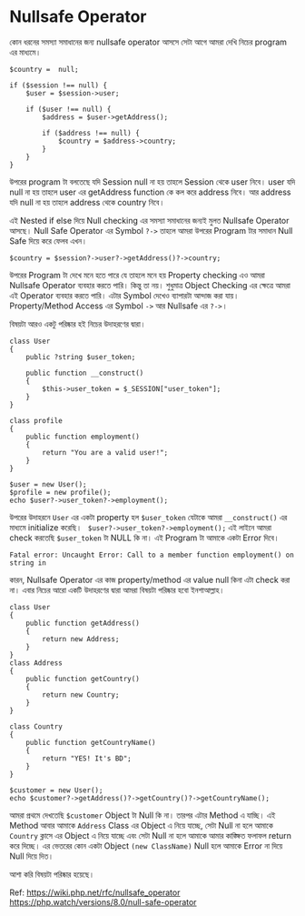 
# Nullsafe Operator

কোন ধরনের সমস্যা সমাধানের জন্য nullsafe operator আসসে সেটা আগে আমরা দেখি নিচের program এর মাধ্যমে।

```
$country =  null;
 
if ($session !== null) {
    $user = $session->user;
 
    if ($user !== null) {
        $address = $user->getAddress();
 
        if ($address !== null) {
            $country = $address->country;
        }
    }
}
```

উপরের program টা বলতেছে যদি Session null না হয় তাহলে Session থেকে user নিবে। user যদি null না হয় তাহলে user এর getAddress function কে কল করে address নিবে। আর address যদি null না হয় তাহলে address থেকে country নিবে। 

এই Nested if else দিয়ে Null checking এর সমস্যা সমাধানের জন্যই মুলত Nullsafe Operator আসছে। Null Safe Operator এর Symbol `?->` তাহলে আমরা উপরের Program টার সমাধান Null Safe দিয়ে করে ফেলব এখন। 

```
$country = $session?->user?->getAddress()?->country;
```

উপরের Program টা দেখে মনে হতে পারে যে তাহলে মনে হয় Property checking এও আমরা Nullsafe Operator ব্যবহার করতে পারি। কিন্তু তা নয়। শুধুমাত্র Object Checking এর ক্ষেত্রে আমরা এই Operator ব্যবহার করতে পারি। এটার Symbol দেখেও ব্যাপারটা আন্দাজ করা যায়। Property/Method Access এর Symbol `->` আর Nullsafe এর `?->`।

বিষয়টা আরও একটু পরিষ্কার হই নিচের উদাহরণের দ্বারা। 

```
class User 
{
    public ?string $user_token;

    public function __construct()
    {
        $this->user_token = $_SESSION["user_token"];
    }
}

class profile
{
    public function employment() 
    {
        return "You are a valid user!";
    }
}

$user = new User();
$profile = new profile();
echo $user?->user_token?->employment();
```

উপরের উদাহরনে `User` এর একটা property হল `$user_token` যেটাকে আমরা `__construct()` এর মাধ্যমে initialize করেছি। ` $user?->user_token?->employment();` এই লাইনে আমরা check করতেছি `$user_token` টা NULL কি না। এই Program টা আমাকে একটা Error দিবে। 

```
Fatal error: Uncaught Error: Call to a member function employment() on string in
```

কারন, Nullsafe Operator এর কাজ property/method এর value null কিনা এটা check করা না। এবার নিচের আরো একটি উদাহরণের দ্বারা আমরা বিষয়টা পরিষ্কার হবো ইনশাআল্লাহ। 

```
class User 
{
    public function getAddress() 
    {
        return new Address;
    }
}
class Address 
{
    public function getCountry()
    {
        return new Country;
    }
}

class Country 
{
    public function getCountryName()
    {
        return "YES! It's BD";
    }
}

$customer = new User();
echo $customer?->getAddress()?->getCountry()?->getCountryName();
```

আমরা প্রথমে দেখতেছি `$customer` Object টা Null কি না। তারপর এটার Method এ যাচ্ছি। এই Method আবার আমাকে `Address` Class এর Object এ নিয়ে যাচ্ছে, সেটা Null না হলে আমাকে `Country` ক্লাসে এর Object এ নিয়ে যাচ্ছে এবং সেটা Null না হলে আমাকে আমার কাঙ্ক্ষিত ফলাফল return করে দিচ্ছে। এর ভেতরের কোন একটা Object `(new ClassName)` Null হলে আমাকে Error না দিয়ে Null দিয়ে দিত। 


আশা করি বিষয়টা পরিষ্কার হয়েছে। 

Ref: 
https://wiki.php.net/rfc/nullsafe_operator
https://php.watch/versions/8.0/null-safe-operator
